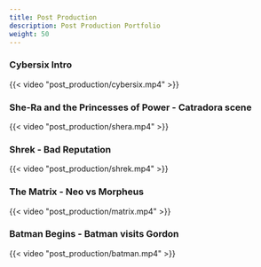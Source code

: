 ```yaml
---
title: Post Production 
description: Post Production Portfolio
weight: 50
---
```


### Cybersix Intro

{{< video "post_production/cybersix.mp4" >}}

### She-Ra and the Princesses of Power - Catradora scene

{{< video "post_production/shera.mp4" >}}

### Shrek - Bad Reputation

{{< video "post_production/shrek.mp4" >}}

### The Matrix - Neo vs Morpheus

{{< video "post_production/matrix.mp4" >}}

### Batman Begins - Batman visits Gordon

{{< video "post_production/batman.mp4" >}}